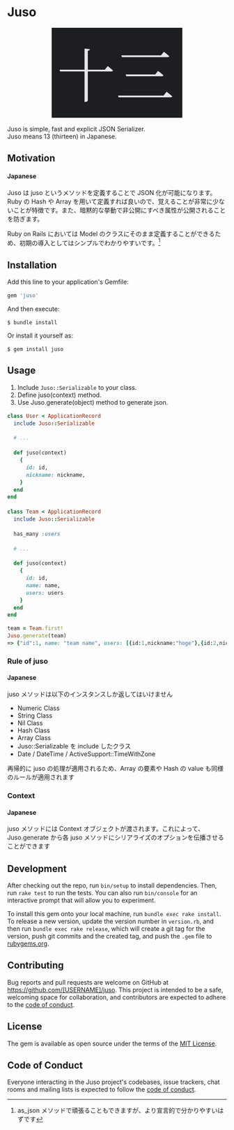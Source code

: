 # Juso

<div align="center">
  <img width="300" src="misc/juso.png" alt="juso"/>
</div>

Juso is simple, fast and explicit JSON Serializer.  
Juso means 13 (thirteen) in Japanese.

## Motivation

#### Japanese

Juso は juso というメソッドを定義することで JSON 化が可能になります。Ruby の Hash や Array を用いて定義すれば良いので、覚えることが非常に少ないことが特徴です。また、暗黙的な挙動で非公開にすべき属性が公開されることを防ぎます。

Ruby on Rails においては Model のクラスにそのまま定義することができるため、初期の導入としてはシンプルでわかりやすいです。[^1]

[^1]: as_json メソッドで頑張ることもできますが、より宣言的で分かりやすいはずです

## Installation

Add this line to your application's Gemfile:

```ruby
gem 'juso'
```

And then execute:

    $ bundle install

Or install it yourself as:

    $ gem install juso

## Usage

1. Include `Juso::Serializable` to your class.
2. Define juso(context) method.
3. Use Juso.generate(object) method to generate json.

```ruby
class User < ApplicationRecord
  include Juso::Serializable

  # ...

  def juso(context)
    {
      id: id,
      nickname: nickname,
    }
  end
end

class Team < ApplicationRecord
  include Juso::Serializable

  has_many :users

  # ...

  def juso(context)
    {
      id: id,
      name: name,
      users: users
    }
  end
end
```

```ruby
team = Team.first!
Juso.generate(team)
=> {"id":1, name: "team name", users: [{id:1,nickname:"hoge"},{id:2,nickname:"piyo"}]}
```

### Rule of juso

#### Japanese

juso メソッドは以下のインスタンスしか返してはいけません

- Numeric Class
- String Class
- Nil Class
- Hash Class
- Array Class
- Juso::Serializable を include したクラス
- Date / DateTime / ActiveSupport::TimeWithZone

再帰的に juso の処理が適用されるため、Array の要素や Hash の value も同様のルールが適用されます

### Context

#### Japanese

juso メソッドには Context オブジェクトが渡されます。これによって、Juso.generate から各 juso メソッドにシリアライズのオプションを伝播させることができます

## Development

After checking out the repo, run `bin/setup` to install dependencies. Then, run `rake test` to run the tests. You can also run `bin/console` for an interactive prompt that will allow you to experiment.

To install this gem onto your local machine, run `bundle exec rake install`. To release a new version, update the version number in `version.rb`, and then run `bundle exec rake release`, which will create a git tag for the version, push git commits and the created tag, and push the `.gem` file to [rubygems.org](https://rubygems.org).

## Contributing

Bug reports and pull requests are welcome on GitHub at https://github.com/[USERNAME]/juso. This project is intended to be a safe, welcoming space for collaboration, and contributors are expected to adhere to the [code of conduct](https://github.com/[USERNAME]/juso/blob/main/CODE_OF_CONDUCT.md).

## License

The gem is available as open source under the terms of the [MIT License](https://opensource.org/licenses/MIT).

## Code of Conduct

Everyone interacting in the Juso project's codebases, issue trackers, chat rooms and mailing lists is expected to follow the [code of conduct](https://github.com/[USERNAME]/juso/blob/main/CODE_OF_CONDUCT.md).
